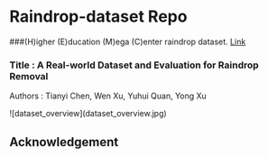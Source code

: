 # Raindrop-dataset Repo

###(H)igher (E)ducation (M)ega (C)enter raindrop dataset. [Link]()

### Title : A Real-world Dataset and Evaluation for Raindrop Removal
Authors : Tianyi Chen, Wen Xu, Yuhui Quan, Yong Xu

<Dataset-Demo-Pics>
![dataset_overview](dataset_overview.jpg)

## Acknowledgement
